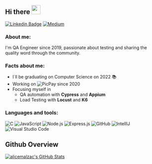 ## Hi there <img src="https://github.com/rajput2107/rajput2107/blob/master/Assets/Hi.gif" width="29px">
[![Linkedin Badge](https://img.shields.io/badge/-alicemalzac-blue?style=flat&logo=Linkedin&logoColor=white&link=https://www.linkedin.com/in/alicemalzac/)](https://www.linkedin.com/in/alicemalzac/)
[![Medium](https://img.shields.io/badge/Medium-12100E?style=flat&logo=medium&logoColor=white)](https://medium.com/@alicemalzac)

### About me:

  I'm QA Engineer since 2019, passionate about testing and sharing the quality word through the community.
 
### Facts about me: 
  
- I`ll be graduating on Computer Science on 2022 :books:
- Working on ![PicPay](https://img.shields.io/badge/picpay-21C25E?style=flat&logo=picpay&logoColor=white) since 2020
- Focusing myself in 
     - QA automation with **Cypress** and **Appium**
     - Load Testing with **Locust** and **K6**

### Languages and tools:
![C](https://img.shields.io/badge/-A8B9CC?style=flat&logo=c&logoColor=white)
![JavaScript](https://img.shields.io/badge/-JavaScript-black?style=flat&logo=javascript) 
![Node.js](https://img.shields.io/badge/-Node.js-333333?style=flat&logo=node.js)
![Express.js](https://img.shields.io/badge/Express.js-404D59?style=flat)
![GitHub](https://img.shields.io/badge/-GitHub-181717?style=flat&logo=github)
![IntellIJ](https://img.shields.io/badge/-IntellIJ%20IDEA-000000?style=flat&logo=intellij%20idea)
![Visual Studio Code](https://img.shields.io/badge/-VSCode-007ACC?style=flat-square&logo=visual-studio-code&logoColor=white)


## Github Overview
<a href="https://github.com/alicemalzac">
  <img src="https://github-readme-stats.vercel.app/api?username=alicemalzac&show_icons=true&theme=radical" alt="alicemalzac's GitHub Stats" />
</a>
